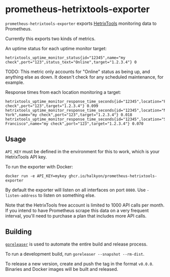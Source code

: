 # prometheus-hetrixtools-exporter

`prometheus-hetrixtools-exporter` exports [HetrixTools](https://hetrixtools.com) monitoring data to Prometheus.

Currently this exports two kinds of metrics.

An uptime status for each uptime monitor target:

```
hetrixtools_uptime_monitor_status{id="12345",name="my check",port="123",status_text="Online",target="1.2.3.4"} 0
```

TODO: This metric only accounts for "Online" status as being up, and anything else as down. It doesn't check for any
scheduled maintenance, for example.

Response times from each location monitoring a target:

```
hetrixtools_uptime_monitor_response_time_seconds{id="12345",location="Frankfurt",name="my check",port="123",target="1.2.3.4"} 0.099
hetrixtools_uptime_monitor_response_time_seconds{id="12345",location="New York",name="my check",port="123",target="1.2.3.4"} 0.018
hetrixtools_uptime_monitor_response_time_seconds{id="12345",location="San Francisco",name="my check",port="123",target="1.2.3.4"} 0.070
```

## Usage

`API_KEY` must be defined in the environment for this to work, which is your HetrixTools API key.

To run the exporter with Docker:

```
docker run -e API_KEY=mykey ghcr.io/halkyon/prometheus-hetrixtools-exporter
```

By default the exporter will listen on all interfaces on port `8080`. Use `-listen-address` to listen on something else.

Note that the HetrixTools free account is limited to 1000 API calls per month. If you intend to have Prometheus scrape
this data on a very frequent interval, you'll need to purchase a plan that includes more API calls.

## Building

[`goreleaser`](https://goreleaser.com) is used to automate the entire build and release process.

To run a development build, run `goreleaser --snapshot --rm-dist`.

To release a new version, create and push the tag in the format `v0.0.0`. Binaries and Docker images will be
built and released.

